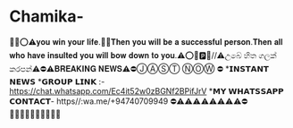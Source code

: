 # Chamika-
🌹🌹⭕⚠𝐲𝐨𝐮 𝐰𝐢𝐧 𝐲𝐨𝐮𝐫 𝐥𝐢𝐟𝐞.👨‍🎓𝐓𝐡𝐞𝐧 𝐲𝐨𝐮 𝐰𝐢𝐥𝐥 𝐛𝐞 𝐚 𝐬𝐮𝐜𝐜𝐞𝐬𝐬𝐟𝐮𝐥 𝐩𝐞𝐫𝐬𝐨𝐧.𝐓𝐡𝐞𝐧 𝐚𝐥𝐥 𝐰𝐡𝐨 𝐡𝐚𝐯𝐞 𝐢𝐧𝐬𝐮𝐥𝐭𝐞𝐝 𝐲𝐨𝐮 𝐰𝐢𝐥𝐥 𝐛𝐨𝐰 𝐝𝐨𝐰𝐧 𝐭𝐨 𝐲𝐨𝐮.⚠⭕🌹🅿🌹//⚠උබේ හිත ගලක් කරපන්⚠⛔⚠𝐁𝐑𝐄𝐀𝐊𝐈𝐍𝐆 𝐍𝐄𝐖𝐒⚠⛔Ⓙ︎Ⓐ︎Ⓢ︎Ⓣ︎ Ⓝ︎Ⓞ︎Ⓦ︎ ⛔ *𝗜𝗡𝗦𝗧𝗔𝗡𝗧 𝗡𝗘𝗪𝗦 *𝗚𝗥𝗢𝗨𝗣 𝗟𝗜𝗡𝗞 :- https://chat.whatsapp.com/Ec4it52w0zBGNf2BPifJrV *𝗠𝗬 𝗪𝗛𝗔𝗧𝗦𝗦𝗔𝗣𝗣 𝗖𝗢𝗡𝗧𝗔𝗖𝗧- https//:wa.me/+94740709949 ⛔⚠⚠⚠⚠⚠⚠⚠⚠⛔ 💯💯💯💯💯💯💯💯💯💯
